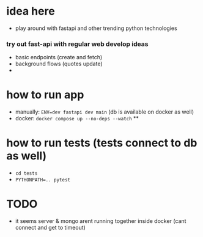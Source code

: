 # idea here
* play around with fastapi and other trending python technologies

### try out fast-api with regular web develop ideas
- basic endpoints (create and fetch)
- background flows (quotes update)
- 

# how to run app
- manually: `ENV=dev fastapi dev main` (db is available on docker as well)
- docker: ```docker compose up --no-deps --watch``` **

# how to run tests (tests connect to db as well)
- `cd tests`
- `PYTHONPATH=.. pytest`


# TODO
- it seems server & mongo arent running together inside docker (cant connect and get to timeout)